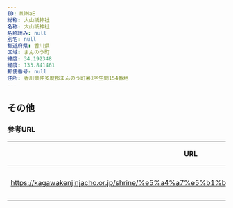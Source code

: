 ```yaml
---
ID: MJMaE
総称: 大山祇神社
名称: 大山祇神社
名称読み: null
別名: null
都道府県: 香川県
区域: まんのう町
緯度: 34.192348
経度: 133.841461
郵便番号: null
住所: 香川県仲多度郡まんのう町暑ｽ字生間154番地
---
```


## その他

### 参考URL

| URL                                                                                   | 説明   |
| ------------------------------------------------------------------------------------- | ------ |
| https://kagawakenjinjacho.or.jp/shrine/%e5%a4%a7%e5%b1%b1%e7%a5%87%e7%a5%9e%e7%a4%be/ | 神社庁 |
